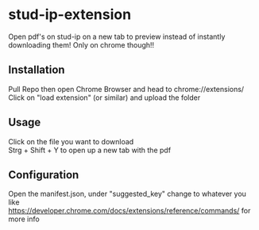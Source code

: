 # stud-ip-extension
Open pdf's on stud-ip on a new tab to preview instead of instantly downloading them! 
Only on chrome though!!  

## Installation
Pull Repo then open Chrome Browser and head to chrome://extensions/  
Click on "load extension" (or similar) and upload the folder  

## Usage
Click on the file you want to download  
Strg + Shift + Y to open up a new tab with the pdf  

## Configuration 
Open the manifest.json, under "suggested_key" change to whatever you like  
https://developer.chrome.com/docs/extensions/reference/commands/ for more info  
